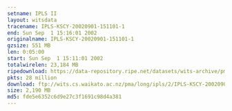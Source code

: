 ```yaml
---
setname: IPLS II
layout: witsdata
tracename: IPLS-KSCY-20020901-151101-1
end: Sun Sep  1 15:16:01 2002
originalname: IPLS-KSCY-20020901-151101-1
gzsize: 551 MB
len: 0:05:00
start: Sun Sep  1 15:11:01 2002
totalwirelen: 23,184 MB
ripedownload: https://data-repository.ripe.net/datasets/wits-archive/pma/long/ipls/2/IPLS-KSCY-20020901-151101-1.gz
pkts: 28 million
download: ftp://wits.cs.waikato.ac.nz/pma/long/ipls/2/IPLS-KSCY-20020901-151101-1.gz
size: 2,190 MB
md5: fde5e6352c6d9e27c3f1691c98d4a381
---
```

